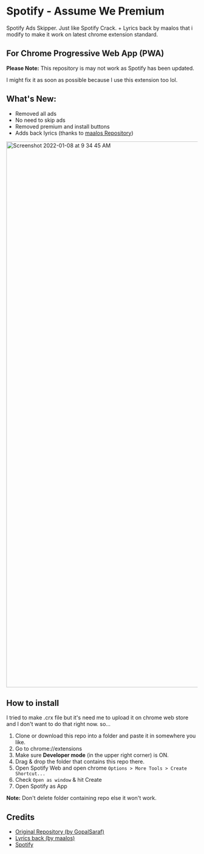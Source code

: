 # Spotify - Assume We Premium

Spotify Ads Skipper. Just like Spotify Crack. + Lyrics back by maalos that i modify to make it work on latest chrome extension standard.

## For Chrome Progressive Web App (PWA)

**Please Note:** This repository is may not work as Spotify has been updated. 

I might fix it as soon as possible because I use this extension too lol.

## What's New:

- Removed all ads
- No need to skip ads
- Removed premium and install buttons
- Adds back lyrics (thanks to [maalos Repository](https://github.com/maalos/spotify-web-ad-blocker))

<img width="1440" alt="Screenshot 2022-01-08 at 9 34 45 AM" src="https://user-images.githubusercontent.com/83419951/148630845-7035d19b-895b-4b5b-aca4-ac5f61432391.png">

## How to install
I tried to make .crx file but it's need me to upload it on chrome web store and I don't want to do that right now. so...

1. Clone or download this repo into a folder and paste it in somewhere you like.
1. Go to chrome://extensions
2. Make sure **Developer mode** (in the upper right corner) is ON.
3. Drag & drop the folder that contains this repo there.
4. Open Spotify Web and open chrome `Options > More Tools > Create Shortcut...`
5. Check `Open as window` & hit Create
6. Open Spotify as App

**Note:** Don't delete folder containing repo else it won't work.

## Credits

- [Original Repository (by GopalSaraf)](https://github.com/GopalSaraf/Spotify_Crack_For_MacOS-Windows-Linux)
- [Lyrics back (by maalos)](https://github.com/maalos/spotify-web-ad-blocker)
- [Spotify](https://spotify.com)
